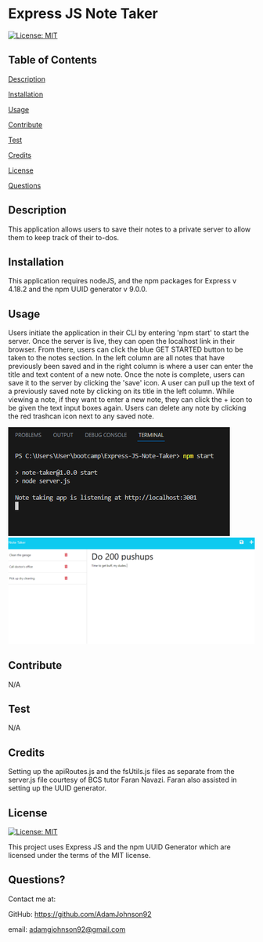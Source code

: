   # Express JS Note Taker
 
  [![License: MIT](https://img.shields.io/badge/License-MIT-yellow.svg)](https://opensource.org/licenses/MIT)
 
  ## Table of Contents
  
  [Description](#description)

  [Installation](#installation)
  
  [Usage](#usage)

  [Contribute](#contribute)

  [Test](#test)
  
  [Credits](#credits)
  
  [License](#license)

  [Questions](#questions)
  
  ## Description
  This application allows users to save their notes to a private server to allow them to keep track of their to-dos.

  ## Installation
  This application requires nodeJS, and the npm packages for Express v 4.18.2 and the npm UUID generator v 9.0.0. 

  ## Usage
  Users initiate the application in their CLI by entering 'npm start' to start the server. Once the server is live, they can open the localhost link in their browser. From there, users can click the blue GET STARTED button to be taken to the notes section. In the left column are all notes that have previously been saved and in the right column is where a user can enter the title and text content of a  new note. Once the note is complete, users can save it to the server by clicking the 'save' icon. A user can pull up the text of a previously saved note by clicking on its title in the left column. While viewing a note, if they want to enter a new note, they can click the + icon to  be given the text input boxes again. Users can delete any note by clicking the red trashcan icon next to any saved note. 
  
  ![alt text](./public/assets/screenshots/screencap1.PNG)
  ![alt text](./public/assets/screenshots/screencap2.PNG)

  ## Contribute
  N/A

  ## Test
  N/A
  
  ## Credits
  Setting up the apiRoutes.js and the fsUtils.js files as separate from the server.js file courtesy of BCS tutor Faran Navazi. Faran also assisted in setting up the UUID generator.

  ## License
  
  [![License: MIT](https://img.shields.io/badge/License-MIT-yellow.svg)](https://opensource.org/licenses/MIT)
  
  This project uses Express JS and the npm UUID Generator which are licensed under the terms of the MIT license.

  ## Questions?

  Contact me at:

  GitHub: https://github.com/AdamJohnson92
  
  email: adamgjohnson92@gmail.com